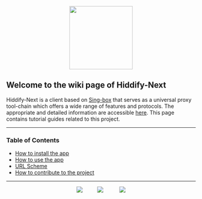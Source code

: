 <div align=center markdown="1">

<p align="center"><img src="https://github.com/hiddify/hiddify-next/blob/main/assets/images/logo.svg" width="168"/></p>

</div>

## Welcome to the wiki page of Hiddify-Next
Hiddify-Next is a client based on [Sing-box](https://github.com/SagerNet/sing-box) that serves as a universal proxy tool-chain which offers a wide range of features and protocols. The appropriate and detailed information are accessible [here](https://github.com/hiddify/hiddify-next/blob/main/README.md). This page contains tutorial guides related to this project.

***

### Table of Contents
- [How to install the app](https://github.com/hiddify/hiddify-next/wiki/How-to-install-HiddifyNext-app)
- [How to use the app](https://github.com/hiddify/hiddify-next/wiki/How-to-use-HiddifyNext-app)
- [URL Scheme](https://github.com/hiddify/hiddify-next/wiki/URL-Scheme)
- [How to contribute to the project](https://github.com/hiddify/hiddify-next/wiki/How-to-contribute-to-this-project)




***

<div align=center>

[![](https://img.shields.io/badge/Report-Bugs-F67909?style=flat-square&logo=Open-Bug-Bounty)](https://github.com/hiddify/hiddify-next/issues)&nbsp;&nbsp;&nbsp;&nbsp;&nbsp;&nbsp;&nbsp;&nbsp;&nbsp;&nbsp;[![](https://img.shields.io/badge/%20Telegram-Channel-26A5E4?style=flat-square&logo=Telegram)](https://t.me/hiddify) &nbsp;&nbsp;&nbsp;&nbsp;&nbsp;&nbsp;&nbsp;&nbsp;&nbsp;&nbsp;[![](https://img.shields.io/badge/%20Telegram-Support%20Group-26A5E4?style=flat-square&logo=Telegram)](https://t.me/hiddify_board/5)

</div>

